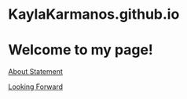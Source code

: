# KaylaKarmanos.github.io
# Welcome to my page!

[About Statement](about.md)

[Looking Forward](lookingforward.html)
